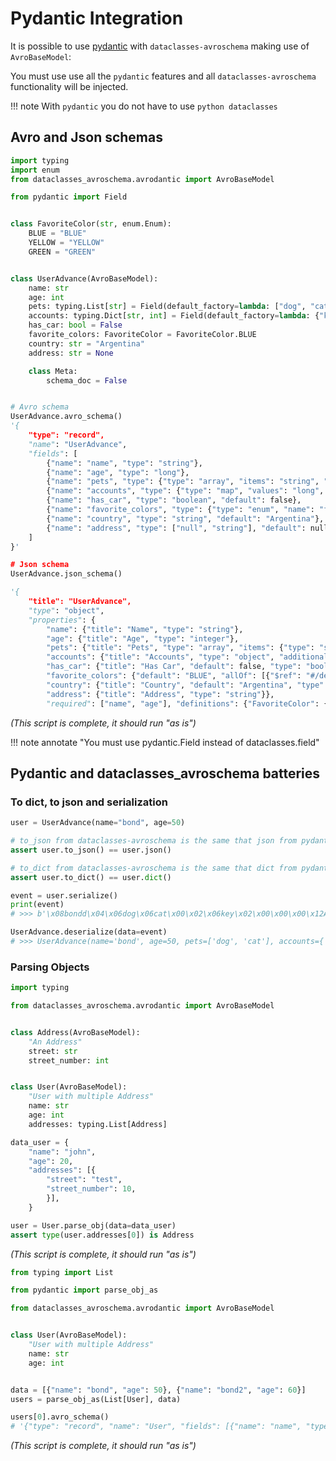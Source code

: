 # Pydantic Integration

It is possible to use [pydantic](https://pydantic-docs.helpmanual.io/) with `dataclasses-avroschema` making use of `AvroBaseModel`:

You must use use all the `pydantic` features and all `dataclasses-avroschema` functionality will be injected.

!!! note
    With `pydantic` you do not have to use `python dataclasses`

## Avro and Json schemas

```python title="Basic usage"
import typing
import enum
from dataclasses_avroschema.avrodantic import AvroBaseModel

from pydantic import Field


class FavoriteColor(str, enum.Enum):
    BLUE = "BLUE"
    YELLOW = "YELLOW"
    GREEN = "GREEN"


class UserAdvance(AvroBaseModel):
    name: str
    age: int
    pets: typing.List[str] = Field(default_factory=lambda: ["dog", "cat"])
    accounts: typing.Dict[str, int] = Field(default_factory=lambda: {"key": 1})
    has_car: bool = False
    favorite_colors: FavoriteColor = FavoriteColor.BLUE
    country: str = "Argentina"
    address: str = None

    class Meta:
        schema_doc = False


# Avro schema
UserAdvance.avro_schema()
'{
    "type": "record",
    "name": "UserAdvance",
    "fields": [
        {"name": "name", "type": "string"},
        {"name": "age", "type": "long"},
        {"name": "pets", "type": {"type": "array", "items": "string", "name": "pet"}, "default": ["dog", "cat"]},
        {"name": "accounts", "type": {"type": "map", "values": "long", "name": "account"}, "default": {"key": 1}},
        {"name": "has_car", "type": "boolean", "default": false},
        {"name": "favorite_colors", "type": {"type": "enum", "name": "favorite_color", "symbols": ["BLUE", "YELLOW", "GREEN"]}, "default": "BLUE"},
        {"name": "country", "type": "string", "default": "Argentina"},
        {"name": "address", "type": ["null", "string"], "default": null}
    ]
}'

# Json schema
UserAdvance.json_schema()

'{
    "title": "UserAdvance",
    "type": "object",
    "properties": {
        "name": {"title": "Name", "type": "string"},
        "age": {"title": "Age", "type": "integer"},
        "pets": {"title": "Pets", "type": "array", "items": {"type": "string"}},
        "accounts": {"title": "Accounts", "type": "object", "additionalProperties": {"type": "integer"}},
        "has_car": {"title": "Has Car", "default": false, "type": "boolean"},
        "favorite_colors": {"default": "BLUE", "allOf": [{"$ref": "#/definitions/FavoriteColor"}]},
        "country": {"title": "Country", "default": "Argentina", "type": "string"},
        "address": {"title": "Address", "type": "string"}},
        "required": ["name", "age"], "definitions": {"FavoriteColor": {"title": "FavoriteColor", "description": "An enumeration.", "enum": ["BLUE", "YELLOW", "GREEN"], "type": "string"}}}'
```

*(This script is complete, it should run "as is")*

!!! note annotate "You must use pydantic.Field instead of dataclasses.field"

## Pydantic and dataclasses_avroschema batteries

### To dict, to json and serialization

```python title="getting dict and json"
user = UserAdvance(name="bond", age=50)

# to_json from dataclasses-avroschema is the same that json from pydantic
assert user.to_json() == user.json()

# to_dict from dataclasses-avroschema is the same that dict from pydantic
assert user.to_dict() == user.dict()
```

```python title="serialization"
event = user.serialize()
print(event)
# >>> b'\x08bondd\x04\x06dog\x06cat\x00\x02\x06key\x02\x00\x00\x00\x12Argentina\x00'

UserAdvance.deserialize(data=event)
# >>> UserAdvance(name='bond', age=50, pets=['dog', 'cat'], accounts={'key': 1}, has_car=False, favorite_colors=<FavoriteColor.BLUE: 'BLUE'>, country='Argentina', address=None)
```

### Parsing Objects

```python title="parse_obj usage"
import typing

from dataclasses_avroschema.avrodantic import AvroBaseModel


class Address(AvroBaseModel):
    "An Address"
    street: str
    street_number: int


class User(AvroBaseModel):
    "User with multiple Address"
    name: str
    age: int
    addresses: typing.List[Address]

data_user = {
    "name": "john",
    "age": 20,
    "addresses": [{
        "street": "test",
        "street_number": 10,
        }],
    }

user = User.parse_obj(data=data_user)
assert type(user.addresses[0]) is Address
```

*(This script is complete, it should run "as is")*

```python title="parse_obj_as usage"
from typing import List

from pydantic import parse_obj_as

from dataclasses_avroschema.avrodantic import AvroBaseModel


class User(AvroBaseModel):
    "User with multiple Address"
    name: str
    age: int


data = [{"name": "bond", "age": 50}, {"name": "bond2", "age": 60}]
users = parse_obj_as(List[User], data)

users[0].avro_schema()
# '{"type": "record", "name": "User", "fields": [{"name": "name", "type": "string"}, {"name": "age", "type": "long"}], "doc": "User with multiple Address"}'
```

*(This script is complete, it should run "as is")*
